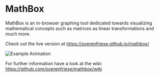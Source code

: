 # MathBox

MathBox is an in-browser graphing tool dedicated towards visualizing mathematical concepts such as matrices as linear transformations and much more.

Check out the live version at https://soerenfriese.github.io/mathbox/

![Example Animation](documentation/graphics/example_animation.gif)

For further information have a look at the wiki: https://github.com/soerenfriese/mathbox/wiki